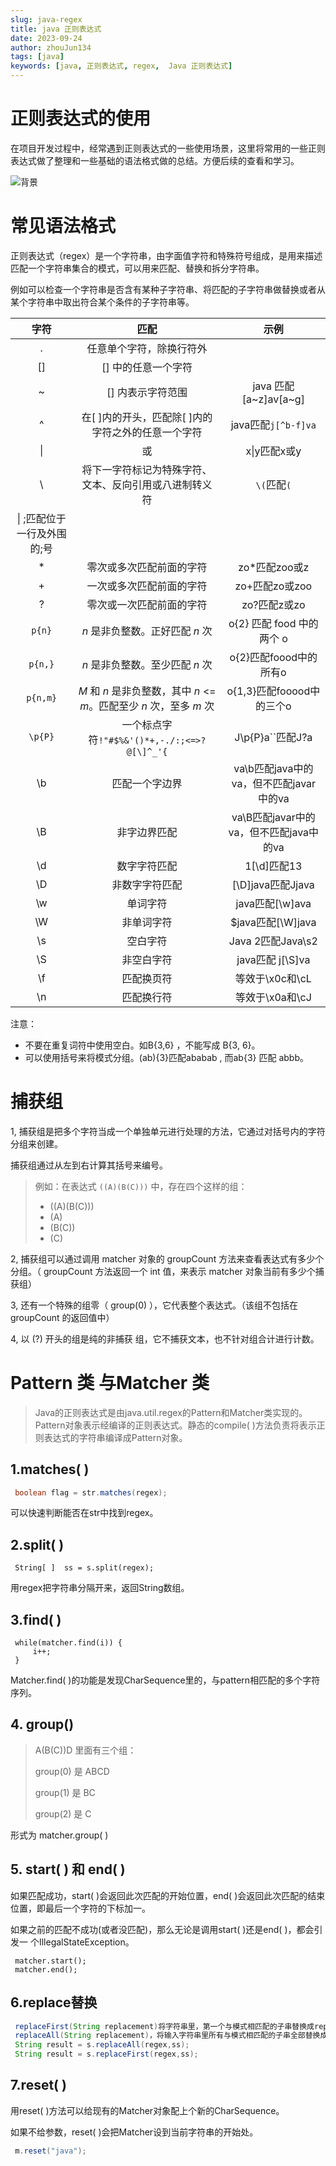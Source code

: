 ```yaml
---
slug: java-regex
title: java 正则表达式
date: 2023-09-24
author: zhouJun134
tags: [java]
keywords: [java, 正则表达式, regex,  Java 正则表达式]
---
```


# 正则表达式的使用

在项目开发过程中，经常遇到正则表达式的一些使用场景，这里将常用的一些正则表达式做了整理和一些基础的语法格式做的总结。方便后续的查看和学习。

<!-- truncate -->
![背景](https://img.zbus.top//zbus/blog/202309241407767.webp)

# 常见语法格式

正则表达式（regex）是一个字符串，由字面值字符和特殊符号组成，是用来描述匹配一个字符串集合的模式，可以用来匹配、替换和拆分字符串。

例如可以检查一个字符串是否含有某种子字符串、将匹配的子字符串做替换或者从某个字符串中取出符合某个条件的子字符串等。

|            字符             |                             匹配                             |                  示例                   |
| :-------------------------: | :----------------------------------------------------------: | :-------------------------------------: |
|              .              |                   任意单个字符，除换行符外                   |                                         |
|             \[]             |                     \[] 中的任意一个字符                     |                                         |
|             \~              |                      \[] 内表示字符范围                      |        java 匹配 \[a~z]av\[a~g]         |
|              ^              |     在\[ ]内的开头，匹配除\[ ]内的字符之外的任意一个字符     |           java匹配`j[^b-f]va`           |
|             \|              |                              或                              |              x\|y匹配x或y               |
|             \\              |    将下一字符标记为特殊字符、文本、反向引用或八进制转义符    |               `\(`匹配`(`               |
| \| ;匹配位于一行及外围的;号 |                                                              |                                         |
|             \*              |                   零次或多次匹配前面的字符                   |             zo\*匹配zoo或z              |
|              +              |                   一次或多次匹配前面的字符                   |             zo+匹配zo或zoo              |
|              ?              |                   零次或一次匹配前面的字符                   |              zo?匹配z或zo               |
|           `p{n}`            |               *n* 是非负整数。正好匹配 *n* 次                |        o{2} 匹配 food 中的两个 o        |
|           `p{n,}`           |               *n* 是非负整数。至少匹配 *n* 次                |         o{2}匹配foood中的所有o          |
|          `p{n,m}`           | *M* 和 *n* 是非负整数，其中 *n* <= *m*。匹配至少 *n* 次，至多 *m* 次 |        o{1,3}匹配fooood中的三个o        |
|           `\p{P}`           |         一个标点字符`!"#$%&'()*+,-./:;<=>?@[\]^_'{`          |           J\p{P}a\`\`匹配J?a            |
|             \b              |                        匹配一个字边界                        | va\b匹配java中的va，但不匹配javar中的va |
|             \B              |                         非字边界匹配                         | va\B匹配javar中的va，但不匹配java中的va |
|             \d              |                         数字字符匹配                         |              1\[\d]匹配13               |
|             \D              |                        非数字字符匹配                        |           \[\D]java匹配Jjava            |
|             \w              |                           单词字符                           |            java匹配\[\w]ava             |
|             \W              |                          非单词字符                          |           \$java匹配\[\W]java           |
|             \s              |                           空白字符                           |            Java 2匹配Java\s2            |
|             \S              |                          非空白字符                          |            java匹配 j\[\S]va            |
|             \f              |                          匹配换页符                          |             等效于\x0c和\cL             |
|             \n              |                          匹配换行符                          |             等效于\x0a和\cJ             |

注意：

*   不要在重复词符中使用空白。如B{3,6} ，不能写成 B{3, 6}。
*   可以使用括号来将模式分组。(ab){3}匹配ababab , 而ab{3} 匹配 abbb。

# 捕获组

1, 捕获组是把多个字符当成一个单独单元进行处理的方法，它通过对括号内的字符分组来创建。

捕获组通过从左到右计算其括号来编号。

> 例如：在表达式 `((A)(B(C)))` 中，存在四个这样的组：
>
> *   ((A)(B(C)))
> *   (A)
> *   (B(C))
> *   (C)

2, 捕获组可以通过调用 matcher 对象的 groupCount 方法来查看表达式有多少个分组。（ groupCount 方法返回一个 int 值，来表示 matcher 对象当前有多少个捕获组）

3, 还有一个特殊的组零（ group(0) ），它代表整个表达式。（该组不包括在 groupCount 的返回值中）

4, 以 (?) 开头的组是纯的非捕获 组，它不捕获文本，也不针对组合计进行计数。

# Pattern 类 与Matcher 类

> Java的正则表达式是由java.util.regex的Pattern和Matcher类实现的。Pattern对象表示经编译的正则表达式。静态的compile( )方法负责将表示正则表达式的字符串编译成Pattern对象。

## 1.matches( )

```java
 boolean flag = str.matches(regex);
```

可以快速判断能否在str中找到regex。

## 2.split( )

     String[ ]  ss = s.split(regex);

用regex把字符串分隔开来，返回String数组。

## 3.find( )

     while(matcher.find(i)) {
         i++;
     }

Matcher.find( )的功能是发现CharSequence里的，与pattern相匹配的多个字符序列。

## 4. group()

> A(B(C))D 里面有三个组：
>
> group(0) 是 ABCD
>
> group(1) 是 BC
>
> group(2) 是 C

形式为 matcher.group( )

## 5. start( ) 和 end( )

如果匹配成功，start( )会返回此次匹配的开始位置，end( )会返回此次匹配的结束位置，即最后一个字符的下标加一。

如果之前的匹配不成功(或者没匹配)，那么无论是调用start( )还是end( )，都会引发一 个IllegalStateException。

     matcher.start();
     matcher.end();

## 6.replace替换

```java
 replaceFirst(String replacement)将字符串里，第一个与模式相匹配的子串替换成replacement。
 replaceAll(String replacement)，将输入字符串里所有与模式相匹配的子串全部替换成replacement。
 String result = s.replaceAll(regex,ss);
 String result = s.replaceFirst(regex,ss);
```

## 7.reset( )

用reset( )方法可以给现有的Matcher对象配上个新的CharSequence。

如果不给参数，reset( )会把Matcher设到当前字符串的开始处。

```java
 m.reset("java");
```
